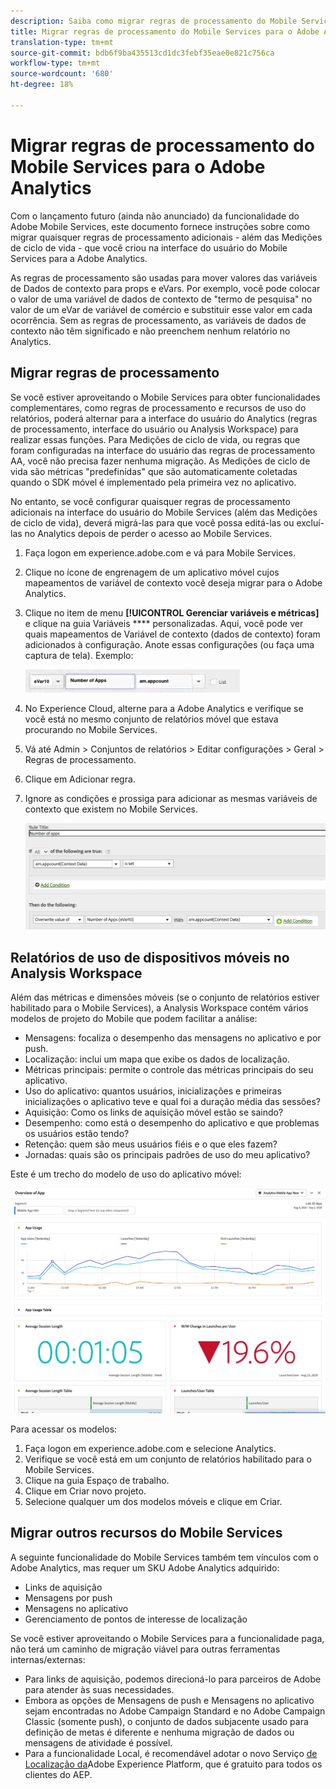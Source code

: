 ```yaml
---
description: Saiba como migrar regras de processamento do Mobile Services para a Adobe Analytics
title: Migrar regras de processamento do Mobile Services para o Adobe Analytics
translation-type: tm+mt
source-git-commit: bdb6f9ba435513cd1dc3febf35eae0e821c756ca
workflow-type: tm+mt
source-wordcount: '680'
ht-degree: 18%

---
```



# Migrar regras de processamento do Mobile Services para o Adobe Analytics

Com o lançamento futuro (ainda não anunciado) da funcionalidade do Adobe Mobile Services, este documento fornece instruções sobre como migrar quaisquer regras de processamento adicionais - além das Medições de ciclo de vida - que você criou na interface do usuário do Mobile Services para a Adobe Analytics.

As regras de processamento são usadas para mover valores das variáveis de Dados de contexto para props e eVars. Por exemplo, você pode colocar o valor de uma variável de dados de contexto de &quot;termo de pesquisa&quot; no valor de um eVar de variável de comércio e substituir esse valor em cada ocorrência. Sem as regras de processamento, as variáveis de dados de contexto não têm significado e não preenchem nenhum relatório no Analytics.

## Migrar regras de processamento

Se você estiver aproveitando o Mobile Services para obter funcionalidades complementares, como regras de processamento e recursos de uso do relatórios, poderá alternar para a interface do usuário do Analytics (regras de processamento, interface do usuário ou Analysis Workspace) para realizar essas funções. Para Medições de ciclo de vida, ou regras que foram configuradas na interface do usuário das regras de processamento AA, você não precisa fazer nenhuma migração. As Medições de ciclo de vida são métricas &quot;predefinidas&quot; que são automaticamente coletadas quando o SDK móvel é implementado pela primeira vez no aplicativo.

No entanto, se você configurar quaisquer regras de processamento adicionais na interface do usuário do Mobile Services (além das Medições de ciclo de vida), deverá migrá-las para que você possa editá-las ou excluí-las no Analytics depois de perder o acesso ao Mobile Services.

1. Faça logon em experience.adobe.com e vá para Mobile Services.
1. Clique no ícone de engrenagem de um aplicativo móvel cujos mapeamentos de variável de contexto você deseja migrar para o Adobe Analytics.
1. Clique no item de menu **[!UICONTROL Gerenciar variáveis e métricas]** e clique na guia Variáveis **** personalizadas. Aqui, você pode ver quais mapeamentos de Variável de contexto (dados de contexto) foram adicionados à configuração. Anote essas configurações (ou faça uma captura de tela). Exemplo:

   ![Variável de contexto](assets/context-var.png)

1. No Experience Cloud, alterne para a Adobe Analytics e verifique se você está no mesmo conjunto de relatórios móvel que estava procurando no Mobile Services.
1. Vá até Admin > Conjuntos de relatórios > Editar configurações > Geral > Regras de processamento.
1. Clique em Adicionar regra.
1. Ignore as condições e prossiga para adicionar as mesmas variáveis de contexto que existem no Mobile Services.

   ![Regra de processamento](assets/proc-rule.png)

## Relatórios de uso de dispositivos móveis no Analysis Workspace

Além das métricas e dimensões móveis (se o conjunto de relatórios estiver habilitado para o Mobile Services), a Analysis Workspace contém vários modelos de projeto do Mobile que podem facilitar a análise:

* Mensagens: focaliza o desempenho das mensagens no aplicativo e por push.
* Localização: inclui um mapa que exibe os dados de localização.
* Métricas principais: permite o controle das métricas principais do seu aplicativo.
* Uso do aplicativo: quantos usuários, inicializações e primeiras inicializações o aplicativo teve e qual foi a duração média das sessões?
* Aquisição: Como os links de aquisição móvel estão se saindo?
* Desempenho: como está o desempenho do aplicativo e que problemas os usuários estão tendo?
* Retenção: quem são meus usuários fiéis e o que eles fazem?
* Jornadas: quais são os principais padrões de uso do meu aplicativo?

Este é um trecho do modelo de uso do aplicativo móvel:

![Uso do aplicativo móvel](assets/mobile-app-usage.png)

Para acessar os modelos:

1. Faça logon em experience.adobe.com e selecione Analytics.
1. Verifique se você está em um conjunto de relatórios habilitado para o Mobile Services.
1. Clique na guia Espaço de trabalho.
1. Clique em Criar novo projeto.
1. Selecione qualquer um dos modelos móveis e clique em Criar.

## Migrar outros recursos do Mobile Services

A seguinte funcionalidade do Mobile Services também tem vínculos com o Adobe Analytics, mas requer um SKU Adobe Analytics adquirido:

* Links de aquisição
* Mensagens por push
* Mensagens no aplicativo
* Gerenciamento de pontos de interesse de localização

Se você estiver aproveitando o Mobile Services para a funcionalidade paga, não terá um caminho de migração viável para outras ferramentas internas/externas:

* Para links de aquisição, podemos direcioná-lo para parceiros de Adobe para atender às suas necessidades.
* Embora as opções de Mensagens de push e Mensagens no aplicativo sejam encontradas no Adobe Campaign Standard e no Adobe Campaign Classic (somente push), o conjunto de dados subjacente usado para definição de metas é diferente e nenhuma migração de dados ou mensagens de atividade é possível.
* Para a funcionalidade Local, é recomendável adotar o novo Serviço [de Localização da](https://www.adobe.com/experience-platform/location-service.html)Adobe Experience Platform, que é gratuito para todos os clientes do AEP.
